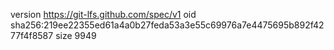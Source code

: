 version https://git-lfs.github.com/spec/v1
oid sha256:219ee22355ed61a4a0b27feda53a3e55c69976a7e4475695b892f4277f4f8587
size 9949
